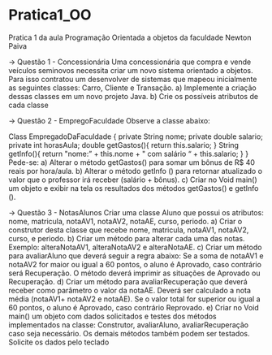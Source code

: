 # Pratica1_OO
Pratica 1 da aula Programação Orientada a objetos da faculdade Newton Paiva

->  Questão 1 - Concessionária
Uma concessionária que compra e vende veículos seminovos necessita criar um novo sistema orientado a objetos. Para isso contratou um desenvolver de sistemas que mapeou inicialmente as seguintes classes:
Carro, Cliente e Transação.
a) Implemente a criação dessas classes em um novo projeto Java.
b) Crie os possíveis atributos de cada classe


->  Questão 2 - EmpregoFaculdade
Observe a classe abaixo:

Class EmpregadoDaFaculdade {
      private String nome;
      private double salario;
      private int horasAula;
    double getGastos(){
      return this.salario;
    }
    String getInfo(){
      return "nome:” + this.nome + " com salário “ + this.salario;
    }
}
Pede-se:
a) Alterar o método getGastos() para somar um bônus de R$ 40 reais por hora/aula.
b) Alterar o método getInfo () para retornar atualizado o valor que o professor irá receber (salário + bônus).
c) Criar no Void main() um objeto e exibir na tela os resultados dos métodos getGastos() e getInfo ().


->  Questão 3 - NotasAlunos
Criar uma classe Aluno que possui os atributos: nome, matricula, notaAV1, notaAV2, notaAE, curso, periodo.
a) Criar o construtor desta classe que recebe nome, matricula, notaAV1, notaAV2, curso, e periodo.
b) Criar um método para alterar cada uma das notas. Exemplo: alteraNotaAV1, alteraNotaAV2 e alteraNotaAE.
c) Criar um método para avaliarAluno que deverá seguir a regra abaixo:
Se a soma de notaAV1 e notaAV2 for maior ou igual a 60 pontos, o aluno é Aprovado, caso contrário será Recuperação.
O método deverá imprimir as situações de Aprovado ou Recuperação.
d) Criar um método para avaliarRecuperação que deverá receber como parâmetro o valor da notaAE. Deverá ser calculado a nota média (notaAV1+ notaAV2 e notaAE). Se o
valor total for superior ou igual a 60 pontos, o aluno é Aprovado, caso contrário Reprovado.
e) Criar no Void main() um objeto com dados solicitados e testes dos métodos implementados na classe: Construtor, avaliarAluno, avaliarRecuperação caso seja
necessário. Os demais métodos também podem ser testados.
Solicite os dados pelo teclado






